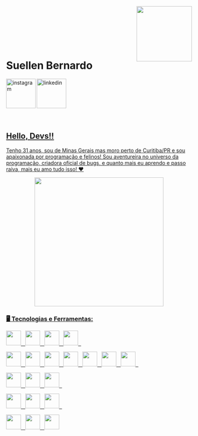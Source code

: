 <img src="https://github.com/user-attachments/assets/06bd4a54-c81a-4fdd-a23d-9114cbd817eb" align="right" width="150px"
 align="right" width="950px" style="margin-top:-20px">

</br>
</br>
</br>
</br>
</br>

<div dsplay="inline-block">

 
 <h1 align="left">Suellen Bernardo</h1>
 <a href="https://www.instagram.com/suellen.bernardo/?hl=en">
    <img align="left" width="80px" src="https://i.ibb.co/qkGSp1D/instagram.png" alt="instagram" style="vertical-align:top;">
  </a> 
  <a href="https://br.linkedin.com/in/suellen-bernardo-10b04a1p1">
    <img width="80px" src="https://i.ibb.co/RyZx12b/linkedin.png" alt="linkedin" style="vertical-align:top;">


</div>



</br>
</br>

## Hello, Devs!!

Tenho 31 anos, sou de Minas Gerais mas moro perto de Curitiba/PR e sou apaixonada por programação e felinos! Sou aventureira no universo da programação, criadora oficial de bugs, e quanto mais eu aprendo e passo raiva, mais eu amo tudo isso!  ❤

<p align="center">
  <img src="https://super.abril.com.br/wp-content/uploads/2016/09/super_imggato_digitando_0.gif" width="350">
</p>

### 🖥️ Tecnologias e Ferramentas:

<p align="left">
  <!-- Linguagens -->
  <img src="https://cdn.jsdelivr.net/gh/devicons/devicon@latest/icons/html5/html5-original-wordmark.svg" width="40" height="40"/> &nbsp;
  <img src="https://cdn.jsdelivr.net/gh/devicons/devicon@latest/icons/javascript/javascript-original.svg" width="40" height="40"/> &nbsp;
  <img src="https://cdn.jsdelivr.net/gh/devicons/devicon@latest/icons/python/python-original.svg" width="40" height="40"/> &nbsp;
  <img src="https://cdn.jsdelivr.net/gh/devicons/devicon@latest/icons/r/r-original.svg" width="40" height="40"/> &nbsp;

  <!-- Ferramentas de Ciência de Dados -->
  <img src="https://cdn.jsdelivr.net/gh/devicons/devicon@latest/icons/anaconda/anaconda-original.svg" width="40" height="40"/> &nbsp;
  <img src="https://cdn.jsdelivr.net/gh/devicons/devicon@latest/icons/jupyter/jupyter-original-wordmark.svg" width="40" height="40"/> &nbsp;
  <img src="https://cdn.jsdelivr.net/gh/devicons/devicon@latest/icons/pandas/pandas-original-wordmark.svg" width="40" height="40"/> &nbsp;
  <img src="https://cdn.jsdelivr.net/gh/devicons/devicon@latest/icons/matplotlib/matplotlib-original-wordmark.svg" width="40" height="40"/> &nbsp;
  <img src="https://cdn.jsdelivr.net/gh/devicons/devicon@latest/icons/pytorch/pytorch-original.svg" width="40" height="40"/> &nbsp;
  <img src="https://cdn.jsdelivr.net/gh/devicons/devicon@latest/icons/tensorflow/tensorflow-original.svg" width="40" height="40"/> &nbsp;
  <img src="https://cdn.jsdelivr.net/gh/devicons/devicon@latest/icons/azuresqldatabase/azuresqldatabase-original.svg" width="40" height="40"/> &nbsp;

  <!-- Design & Organização -->
  <img src="https://cdn.jsdelivr.net/gh/devicons/devicon@latest/icons/notion/notion-original.svg" width="40" height="40"/> &nbsp;
  <img src="https://cdn.jsdelivr.net/gh/devicons/devicon@latest/icons/canva/canva-original.svg" width="40" height="40"/> &nbsp;
  <img src="https://cdn.jsdelivr.net/gh/devicons/devicon@latest/icons/figma/figma-original.svg" width="40" height="40"/> &nbsp;

  <!-- IDEs e Dev -->
  <img src="https://cdn.jsdelivr.net/gh/devicons/devicon@latest/icons/vscode/vscode-original.svg" width="40" height="40"/> &nbsp;
  <img src="https://cdn.jsdelivr.net/gh/devicons/devicon@latest/icons/visualstudio/visualstudio-original.svg" width="40" height="40"/> &nbsp;
  <img src="https://cdn.jsdelivr.net/gh/devicons/devicon@latest/icons/github/github-original-wordmark.svg" width="40" height="40"/> &nbsp;

  <!-- Sistemas & Outros -->
  <img src="https://cdn.jsdelivr.net/gh/devicons/devicon@latest/icons/linux/linux-original.svg" width="40" height="40"/> &nbsp;
  <img src="https://cdn.jsdelivr.net/gh/devicons/devicon@latest/icons/bash/bash-original.svg" width="40" height="40"/> &nbsp;
  <img src="https://cdn.jsdelivr.net/gh/devicons/devicon@latest/icons/arduino/arduino-original-wordmark.svg" width="40" height="40"/>
</p>



